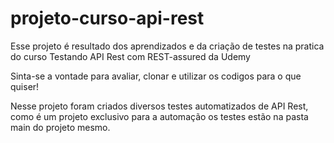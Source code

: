 # projeto-curso-api-rest
Esse projeto é resultado dos aprendizados e da criação de testes na pratica do curso Testando API Rest com REST-assured da Udemy

Sinta-se a vontade para avaliar, clonar e utilizar os codigos para o que quiser!

Nesse projeto foram criados diversos testes automatizados de API Rest, como é um projeto exclusivo para a automação os testes estão na pasta main do projeto mesmo.

